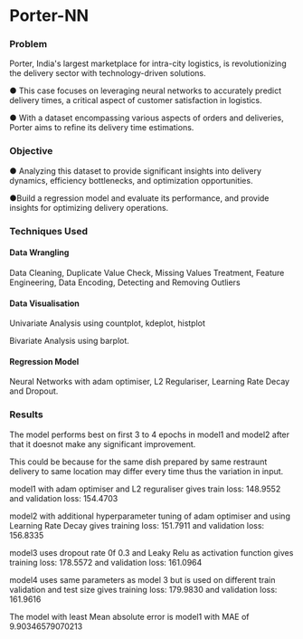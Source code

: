 # Porter-NN
### Problem
Porter, India's largest marketplace for intra-city logistics, is revolutionizing the
delivery sector with technology-driven solutions.

● This case focuses on leveraging neural networks to accurately predict delivery
times, a critical aspect of customer satisfaction in logistics.

● With a dataset encompassing various aspects of orders and deliveries, Porter
aims to refine its delivery time estimations.

### Objective

● Analyzing this dataset to provide significant insights into delivery dynamics,
efficiency bottlenecks, and optimization opportunities.

●Build a regression model and evaluate its performance, and provide insights for optimizing delivery
operations.

### Techniques Used
#### Data Wrangling
Data Cleaning, Duplicate Value Check, Missing Values Treatment, Feature Engineering, Data Encoding, Detecting and Removing Outliers 

#### Data Visualisation
Univariate Analysis using countplot, kdeplot, histplot

Bivariate Analysis using barplot. 

#### Regression Model
Neural Networks with adam optimiser, L2 Regulariser, Learning Rate Decay and Dropout.


### Results
The model performs best on first 3 to 4 epochs in model1 and  model2 after that it doesnot make any significant improvement.

This could be because for the same dish prepared by same restraunt delivery to same location may differ every time thus the variation in input.

model1 with adam optimiser and L2 reguraliser gives train loss: 148.9552 and  validation loss: 154.4703 

model2 with additional hyperparameter tuning of adam optimiser and using Learning Rate Decay gives training loss: 151.7911  and  validation loss: 156.8335  

model3 uses dropout rate 0f 0.3 and Leaky Relu as activation function gives training loss: 178.5572 and  validation loss: 161.0964  

model4 uses same parameters as model 3 but is used on different train validation and test size gives training loss: 179.9830  and  validation loss: 161.9616 

The model with least Mean absolute error is model1 with MAE of 9.90346579070213

